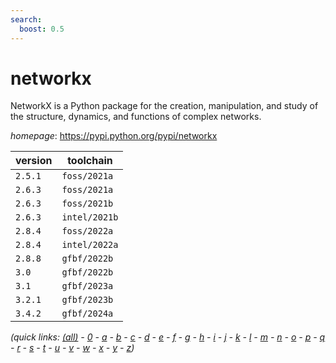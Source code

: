 ```yaml
---
search:
  boost: 0.5
---
```

# networkx

NetworkX is a Python package for the creation, manipulation, and study of the structure, dynamics, and functions of complex networks.

*homepage*: <https://pypi.python.org/pypi/networkx>

version | toolchain
--------|----------
``2.5.1`` | ``foss/2021a``
``2.6.3`` | ``foss/2021a``
``2.6.3`` | ``foss/2021b``
``2.6.3`` | ``intel/2021b``
``2.8.4`` | ``foss/2022a``
``2.8.4`` | ``intel/2022a``
``2.8.8`` | ``gfbf/2022b``
``3.0`` | ``gfbf/2022b``
``3.1`` | ``gfbf/2023a``
``3.2.1`` | ``gfbf/2023b``
``3.4.2`` | ``gfbf/2024a``


*(quick links: [(all)](../index.md) - [0](../0/index.md) - [a](../a/index.md) - [b](../b/index.md) - [c](../c/index.md) - [d](../d/index.md) - [e](../e/index.md) - [f](../f/index.md) - [g](../g/index.md) - [h](../h/index.md) - [i](../i/index.md) - [j](../j/index.md) - [k](../k/index.md) - [l](../l/index.md) - [m](../m/index.md) - [n](../n/index.md) - [o](../o/index.md) - [p](../p/index.md) - [q](../q/index.md) - [r](../r/index.md) - [s](../s/index.md) - [t](../t/index.md) - [u](../u/index.md) - [v](../v/index.md) - [w](../w/index.md) - [x](../x/index.md) - [y](../y/index.md) - [z](../z/index.md))*

